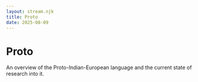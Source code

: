 ```yaml
---
layout: stream.njk
title: Proto
date: 2025-08-09
---
```


# Proto

An overview of the Proto-Indian-European language and the current state of research into it.
